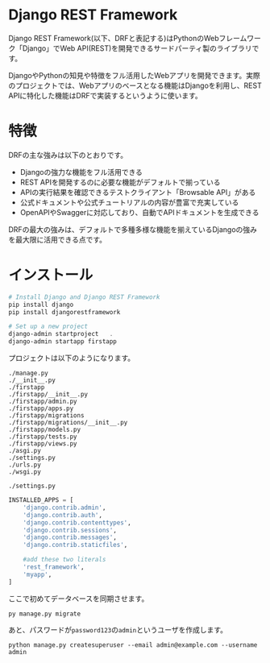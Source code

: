 # Django REST Framework

Django REST Framework(以下、DRFと表記する)はPythonのWebフレームワーク「Django」でWeb API(REST)を開発できるサードパーティ製のライブラリです。

DjangoやPythonの知見や特徴をフル活用したWebアプリを開発できます。実際のプロジェクトでは、Webアプリのベースとなる機能はDjangoを利用し、REST APIに特化した機能はDRFで実装するというように使います。

# 特徴

DRFの主な強みは以下のとおりです。

* Djangoの強力な機能をフル活用できる
* REST APIを開発するのに必要な機能がデフォルトで揃っている
* APIの実行結果を確認できるテストクライアント「Browsable API」がある
* 公式ドキュメントや公式チュートリアルの内容が豊富で充実している
* OpenAPIやSwaggerに対応しており、自動でAPIドキュメントを生成できる

DRFの最大の強みは、デフォルトで多種多様な機能を揃えているDjangoの強みを最大限に活用できる点です。

# インストール

```powershell
# Install Django and Django REST Framework
pip install django
pip install djangorestframework

# Set up a new project
django-admin startproject   .
django-admin startapp firstapp
```

プロジェクトは以下のようになります。

```
./manage.py
./__init__.py
./firstapp
./firstapp/__init__.py
./firstapp/admin.py
./firstapp/apps.py
./firstapp/migrations
./firstapp/migrations/__init__.py
./firstapp/models.py
./firstapp/tests.py
./firstapp/views.py
./asgi.py
./settings.py
./urls.py
./wsgi.py
```

`./settings.py`

```py
INSTALLED_APPS = [
    'django.contrib.admin',
    'django.contrib.auth',
    'django.contrib.contenttypes',
    'django.contrib.sessions',
    'django.contrib.messages',
    'django.contrib.staticfiles',

    #add these two literals
    'rest_framework',
    'myapp',
]
```

ここで初めてデータベースを同期させます。

```
py manage.py migrate
```

あと、パスワードが`password123`の`admin`というユーザを作成します。

```
python manage.py createsuperuser --email admin@example.com --username admin
```

